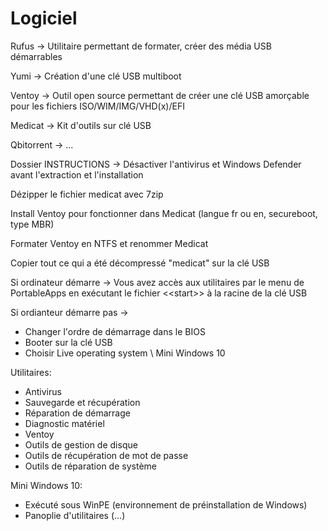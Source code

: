 # Logiciel

Rufus -> Utilitaire permettant de formater, créer des média USB démarrables

Yumi -> Création d'une clé USB multiboot

Ventoy -> Outil open source permettant de créer une clé USB amorçable pour les fichiers ISO/WIM/IMG/VHD(x)/EFI

Medicat -> Kit d'outils sur clé USB

Qbitorrent -> ...

Dossier INSTRUCTIONS -> Désactiver l'antivirus et Windows Defender avant l'extraction et l'installation&#x20;

Dézipper le fichier medicat avec 7zip

Install Ventoy pour fonctionner dans Medicat (langue fr ou en, secureboot, type MBR)

Formater Ventoy en NTFS et renommer Medicat

Copier tout ce qui a été décompressé "medicat" sur la clé USB



Si ordinateur démarre -> Vous avez accès aux utilitaires par le menu de PortableApps en exécutant le fichier <\<start>> à la racine de la clé USB

Si ordianteur démarre pas ->&#x20;

* Changer l'ordre de démarrage dans le BIOS
* Booter sur la clé USB
* Choisir Live operating system \ Mini Windows 10

Utilitaires:

* Antivirus
* Sauvegarde et récupération
* Réparation de démarrage
* Diagnostic matériel
* Ventoy
* Outils de gestion de disque
* Outils de récupération de mot de passe
* Outils de réparation de système

Mini Windows 10:

* Exécuté sous WinPE (environnement de préinstallation de Windows)
* Panoplie d'utilitaires (...)
